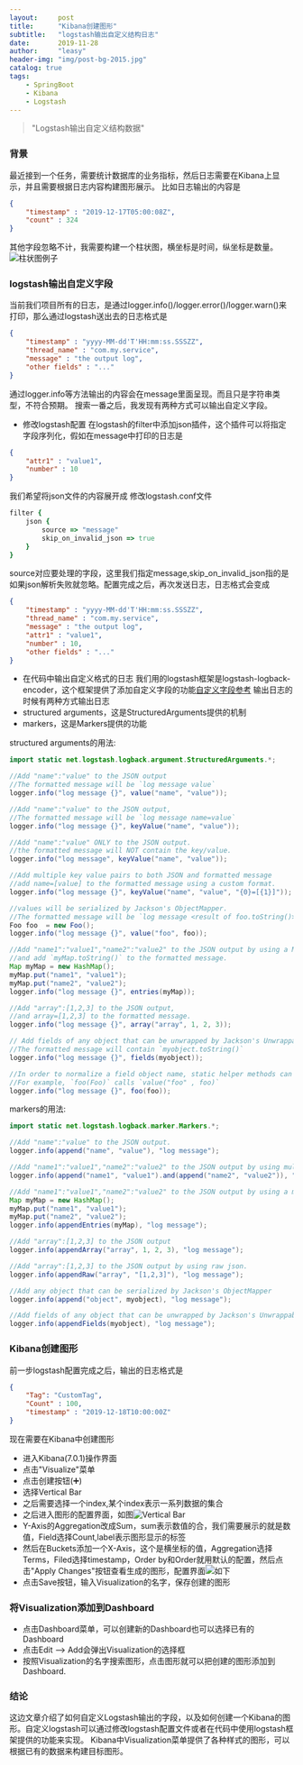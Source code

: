 ```yaml
---
layout:     post
title:      "Kibana创建图形"
subtitle:   "logstash输出自定义结构日志"
date:       2019-11-28
author:     "leasy"
header-img: "img/post-bg-2015.jpg"
catalog: true
tags:
    - SpringBoot
    - Kibana
    - Logstash
---
```


> "Logstash输出自定义结构数据"

### 背景
最近接到一个任务，需要统计数据库的业务指标，然后日志需要在Kibana上显示，并且需要根据日志内容构建图形展示。
比如日志输出的内容是

```json
{
    "timestamp" : "2019-12-17T05:00:08Z",
    "count" : 324
}
```

其他字段忽略不计，我需要构建一个柱状图，横坐标是时间，纵坐标是数量。
![柱状图例子](https://leasyzhang.github.io/img/in-post/kibana-visualization/linear-bar.jpg)
### logstash输出自定义字段
当前我们项目所有的日志，是通过logger.info()/logger.error()/logger.warn()来打印，那么通过logstash送出去的日志格式是

```json
{
    "timestamp" : "yyyy-MM-dd'T'HH:mm:ss.SSSZZ",
    "thread_name" : "com.my.service",
    "message" : "the output log",
    "other fields" : "..."
}
```

通过logger.info等方法输出的内容会在message里面呈现。而且只是字符串类型，不符合预期。
搜索一番之后，我发现有两种方式可以输出自定义字段。
- 修改logstash配置
在logstash的filter中添加json插件，这个插件可以将指定字段序列化，假如在message中打印的日志是

```json
{
    "attr1" : "value1",
    "number" : 10
}
```

我们希望将json文件的内容展开成
修改logstash.conf文件

```ruby
filter {
    json {
        source => "message"
        skip_on_invalid_json => true
    }
}
```

source对应要处理的字段，这里我们指定message,skip_on_invalid_json指的是如果json解析失败就忽略。配置完成之后，再次发送日志，日志格式会变成

```json
{
    "timestamp" : "yyyy-MM-dd'T'HH:mm:ss.SSSZZ",
    "thread_name" : "com.my.service",
    "message" : "the output log",
    "attr1" : "value1",
    "number" : 10,
    "other fields" : "..."
}
```

- 在代码中输出自定义格式的日志
我们用的logstash框架是logstash-logback-encoder，这个框架提供了添加自定义字段的功能[自定义字段参考](https://github.com/logstash/logstash-logback-encoder#event-specific-custom-fields)
输出日志的时候有两种方式输出日志
- structured arguments，这是StructuredArguments提供的机制
- markers，这是Markers提供的功能

structured arguments的用法:

```java
import static net.logstash.logback.argument.StructuredArguments.*;

//Add "name":"value" to the JSON output
//The formatted message will be `log message value`
logger.info("log message {}", value("name", "value"));

//Add "name":"value" to the JSON output,
//The formatted message will be `log message name=value`
logger.info("log message {}", keyValue("name", "value"));

//Add "name":"value" ONLY to the JSON output.
//the formatted message will NOT contain the key/value.
logger.info("log message", keyValue("name", "value"));

//Add multiple key value pairs to both JSON and formatted message
//add name=[value] to the formatted message using a custom format.
logger.info("log message {}", keyValue("name", "value", "{0}=[{1}]"));

//values will be serialized by Jackson's ObjectMapper.
//The formatted message will be `log message <result of foo.toString()>`
Foo foo  = new Foo();
logger.info("log message {}", value("foo", foo));

//Add "name1":"value1","name2":"value2" to the JSON output by using a Map,
//and add `myMap.toString()` to the formatted message.
Map myMap = new HashMap();
myMap.put("name1", "value1");
myMap.put("name2", "value2");
logger.info("log message {}", entries(myMap));

//Add "array":[1,2,3] to the JSON output,
//and array=[1,2,3] to the formatted message.
logger.info("log message {}", array("array", 1, 2, 3));

// Add fields of any object that can be unwrapped by Jackson's UnwrappableBeanSerializer to the JSON output.
//The formatted message will contain `myobject.toString()`
logger.info("log message {}", fields(myobject));

//In order to normalize a field object name, static helper methods can be created.
//For example, `foo(Foo)` calls `value("foo" , foo)`
logger.info("log message {}", foo(foo));
```

markers的用法:

```java
import static net.logstash.logback.marker.Markers.*;

//Add "name":"value" to the JSON output.
logger.info(append("name", "value"), "log message");

//Add "name1":"value1","name2":"value2" to the JSON output by using multiple markers.
logger.info(append("name1", "value1").and(append("name2", "value2")), "log message");

//Add "name1":"value1","name2":"value2" to the JSON output by using a map.
Map myMap = new HashMap();
myMap.put("name1", "value1");
myMap.put("name2", "value2");
logger.info(appendEntries(myMap), "log message");

//Add "array":[1,2,3] to the JSON output
logger.info(appendArray("array", 1, 2, 3), "log message");

//Add "array":[1,2,3] to the JSON output by using raw json.
logger.info(appendRaw("array", "[1,2,3]"), "log message");

//Add any object that can be serialized by Jackson's ObjectMapper
logger.info(append("object", myobject), "log message");

//Add fields of any object that can be unwrapped by Jackson's UnwrappableBeanSerializer.
logger.info(appendFields(myobject), "log message");
```

### Kibana创建图形
前一步logstash配置完成之后，输出的日志格式是

```json
{
    "Tag": "CustomTag",
    "Count" : 100,
    "timestamp" : "2019-12-18T10:00:00Z"
}
```

现在需要在Kibana中创建图形
- 进入Kibana(7.0.1)操作界面
- 点击"Visualize"菜单
- 点击创建按钮(➕)
- 选择Vertical Bar
- 之后需要选择一个index,某个index表示一系列数据的集合
- 之后进入图形的配置界面，如图![Vertical Bar](https://leasyzhang.github.io/img/in-post/kibana-visualization/vertical-bar-creation.jpg)
- Y-Axis的Aggregation改成Sum，sum表示数值的合，我们需要展示的就是数值，Field选择Count,label表示图形显示的标签
- 然后在Buckets添加一个X-Axis，这个是横坐标的值，Aggregation选择Terms，Filed选择timestamp，Order by和Order就用默认的配置，然后点击"Apply Changes"按钮查看生成的图形，配置界面![如下](https://leasyzhang.github.io/img/in-post/kibana-visualization/x-y-config.jpg)
- 点击Save按钮，输入Visualization的名字，保存创建的图形
### 将Visualization添加到Dashboard
- 点击Dashboard菜单，可以创建新的Dashboard也可以选择已有的Dashboard
- 点击Edit --> Add会弹出Visualization的选择框
- 按照Visualization的名字搜索图形，点击图形就可以把创建的图形添加到Dashboard.
### 结论
这边文章介绍了如何自定义Logstash输出的字段，以及如何创建一个Kibana的图形。自定义logstash可以通过修改logstash配置文件或者在代码中使用logstash框架提供的功能来实现。
Kibana中Visualization菜单提供了各种样式的图形，可以根据已有的数据来构建目标图形。